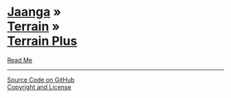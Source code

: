 [Jaanga](../../jaanga.github.io/index.html ) &raquo;<br>[Terrain](../terrain/index.html) &raquo;<br>[Terrain Plus]( ./index.html )
===================================================================

<p id=rm >
	<a href=JavaScript:displayPage("readme.md",rm); >Read Me</a>
</p>

<!--
<p id=uf >
	<a href=./un-flatland/index.html >unFlatland</a>
</p>

<p id=hw >
	<a href=./hello-world/index.html>Hello World</a>
</p>

<p id=pv >
	<a href=./png-viewer/index.html >PNG Viewer</a>
</p>
-->

****

[Source Code on GitHub]( https://github.com/jaanga/ )  
[Copyright and License]( https://github.com/jaanga/jaanga.github.io/blob/master/jaanga-copyright-and-mit-license.md )